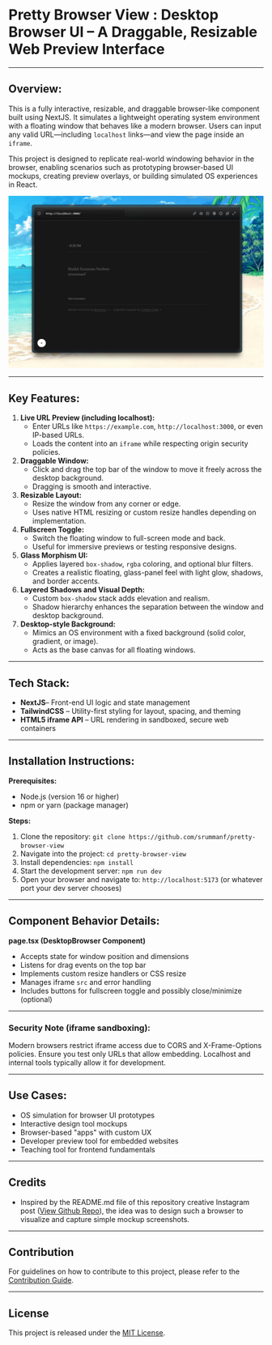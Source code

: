 # **Pretty Browser View : Desktop Browser UI – A Draggable, Resizable Web Preview Interface**

---

## **Overview:**

This is a fully interactive, resizable, and draggable browser-like component built using NextJS. It simulates a lightweight operating system environment with a floating window that behaves like a modern browser. Users can input any valid URL—including `localhost` links—and view the page inside an `iframe`.

This project is designed to replicate real-world windowing behavior in the browser, enabling scenarios such as prototyping browser-based UI mockups, creating preview overlays, or building simulated OS experiences in React.

![1753109395625](image/README/1753109395625.png)

---

## **Key Features:**

1. **Live URL Preview (including localhost):**
   * Enter URLs like `https://example.com`, `http://localhost:3000`, or even IP-based URLs.
   * Loads the content into an `iframe` while respecting origin security policies.
2. **Draggable Window:**
   * Click and drag the top bar of the window to move it freely across the desktop background.
   * Dragging is smooth and interactive.
3. **Resizable Layout:**
   * Resize the window from any corner or edge.
   * Uses native HTML resizing or custom resize handles depending on implementation.
4. **Fullscreen Toggle:**
   * Switch the floating window to full-screen mode and back.
   * Useful for immersive previews or testing responsive designs.
5. **Glass Morphism UI:**
   * Applies layered `box-shadow`, `rgba` coloring, and optional blur filters.
   * Creates a realistic floating, glass-panel feel with light glow, shadows, and border accents.
6. **Layered Shadows and Visual Depth:**
   * Custom `box-shadow` stack adds elevation and realism.
   * Shadow hierarchy enhances the separation between the window and desktop background.
7. **Desktop-style Background:**
   * Mimics an OS environment with a fixed background (solid color, gradient, or image).
   * Acts as the base canvas for all floating windows.

---

## **Tech Stack:**

* **NextJS**– Front-end UI logic and state management
* **TailwindCSS** – Utility-first styling for layout, spacing, and theming
* **HTML5 iframe API** – URL rendering in sandboxed, secure web containers

---

## **Installation Instructions:**

**Prerequisites:**

* Node.js (version 16 or higher)
* npm or yarn (package manager)

**Steps:**

1. Clone the repository:
   `git clone https://github.com/srummanf/pretty-browser-view`
2. Navigate into the project:
   `cd pretty-browser-view`
3. Install dependencies:
   `npm install`
4. Start the development server:
   `npm run dev`
5. Open your browser and navigate to:
   `http://localhost:5173` (or whatever port your dev server chooses)

---

## **Component Behavior Details:**

**page.tsx (DesktopBrowser Component)**

* Accepts state for window position and dimensions
* Listens for drag events on the top bar
* Implements custom resize handlers or CSS resize
* Manages iframe `src` and error handling
* Includes buttons for fullscreen toggle and possibly close/minimize (optional)

---

### **Security Note (iframe sandboxing):**

Modern browsers restrict iframe access due to CORS and X-Frame-Options policies. Ensure you test only URLs that allow embedding. Localhost and internal tools typically allow it for development.

---

## **Use Cases:**

* OS simulation for browser UI prototypes
* Interactive design tool mockups
* Browser-based "apps" with custom UX
* Developer preview tool for embedded websites
* Teaching tool for frontend fundamentals

---

## Credits

* Inspired by the README.md file of this repository creative Instagram post ([View Github Repo](https://github.com/cristicretu/writer)), the idea was to design such a browser to visualize and capture simple mockup screenshots.

---

## Contribution

For guidelines on how to contribute to this project, please refer to the [Contribution Guide](./CONTRIBUTION.md).

---

## License

This project is released under the [MIT License](./LICENSE.md).
